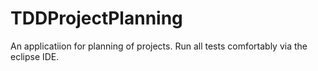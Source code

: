 # TDDProjectPlanning

An applicatiion for planning of projects. Run all tests comfortably via the eclipse IDE.
